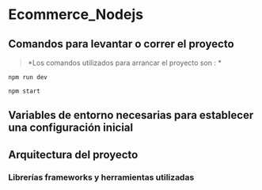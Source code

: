# Ecommerce_Nodejs
## Comandos para levantar o correr el proyecto
> *Los comandos utilizados para arrancar el proyecto son : *
```
npm run dev
```

```
npm start 
```

## Variables de entorno necesarias para establecer una configuración inicial
## Arquitectura del proyecto
### Librerías frameworks y herramientas utilizadas